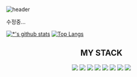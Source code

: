 ![header](https://capsule-render.vercel.app/api?type=waving&color=E3826C&height=250&section=header&text=SeongKyu%20Jang%&fontSize=90&animation=fadeIn&fontAlignY=38&desc=%20&descAlignY=62&descAlign=62)

수정중...

[![*'s github stats](https://github-readme-stats.vercel.app/api?username=tjdrb63)](https://github.com/tjdrb63)
[![Top Langs](https://github-readme-stats.vercel.app/api/top-langs/?username=tjdrb63&layout=compact)](https://github.com/tjdrb63/github-readme-stats)

<div align="center"><h2>MY STACK</h2></div>

<div align="center">
  <img src="https://img.shields.io/badge/-Vue.js-%234FC08D?logo=Vue.js&logoColor=white"/>
  <img src="https://img.shields.io/badge/-React-%2361DAFB?logo=React&logoColor=white&font"/>
  <img src="https://img.shields.io/badge/-Laravel-%23FF2D20?logo=Laravel&logoColor=white"/>
  <img src="https://img.shields.io/badge/-Python-%233776AB?logo=Python&logoColor=white"/>
  <img src="https://img.shields.io/badge/-TailWind CSS-%2306B6D4?logo=Tailwind css&logoColor=white"/>
  <img src="https://img.shields.io/badge/-HTML5-%23E34F26?logo=HTML5&logoColor=white"/>
  <img src="https://img.shields.io/badge/-MariaDB-%23003545?logo=MariaDB&logoColor=white"/>
  <img src="https://img.shields.io/badge/-SQLite-%23003B57?logo=SQLite&logoColor=white"/>
</div>



